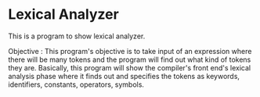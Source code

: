 # Lexical Analyzer

This is a program to show lexical analyzer.

Objective : This program's objective is to take input of an expression where there will be many tokens and the program will find out what kind of tokens they are. Basically, this program will show the compiler's front end's lexical analysis phase where it finds out and specifies the tokens as keywords, identifiers, constants, operators, symbols.
